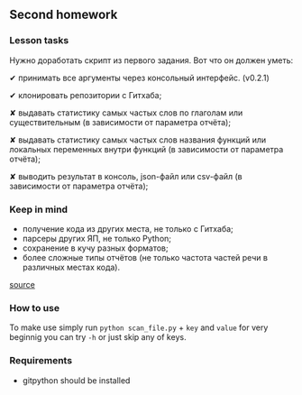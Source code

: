 <html>
	<head>
		<style type="text/css">
		 .img{
		 	margin: -70px -50px -123px 500px;
		 	background: red;
		 }
		</style>
	</head>
	<body>
		<img src="https://otus.ru/static/img/favicons/android-chrome-537x240.jpg" class="img">
	</body>
</html>

## Second homework
### Lesson tasks
Нужно доработать скрипт из первого задания. Вот что он должен уметь:

 ✔︎ принимать все аргументы через консольный интерфейс. (v0.2.1)
 
 ✔︎ клонировать репозитории с Гитхаба;
 
 ✘ выдавать статистику самых частых слов по глаголам или существительным (в зависимости от параметра отчёта);
 
 ✘ выдавать статистику самых частых слов названия функций или локальных переменных внутри функций (в зависимости от параметра отчёта);
 
 ✘ выводить результат в консоль, json-файл или csv-файл (в зависимости от параметра отчёта);

### Keep in mind

- получение кода из других места, не только с Гитхаба;
- парсеры других ЯП, не только Python;
- сохранение в кучу разных форматов;
- более сложные типы отчётов (не только частота частей речи в различных местах кода).

[source](https://github.com/arthurkulchenko/python_1st_hw)

### How to use
To make use simply run `python scan_file.py` + `key` and `value`
for very beginnig you can try `-h` or just skip any of keys.

### Requirements

- gitpython should be installed
